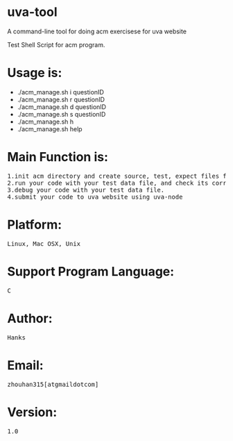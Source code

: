 uva-tool
========

A command-line tool for doing acm exercisese for uva website

Test Shell Script for acm program.

Usage is:
=========
- ./acm_manage.sh i questionID
- ./acm_manage.sh r questionID
- ./acm_manage.sh d questionID
- ./acm_manage.sh s questionID
- ./acm_manage.sh h
- ./acm_manage.sh help

Main Function is:
=================
<pre>
1.init acm directory and create source, test, expect files from website for you.
2.run your code with your test data file, and check its correctness with your expect file.
3.debug your code with your test data file.
4.submit your code to uva website using uva-node
</pre>

Platform:
=========
<pre>
Linux, Mac OSX, Unix
</pre>

Support Program Language:
=========================
<pre>
C
</pre>

Author:
=======
<pre>
Hanks
</pre>

Email:
======
<pre>
zhouhan315[atgmaildotcom]
</pre>

Version:
========
<pre>
1.0
</pre>


